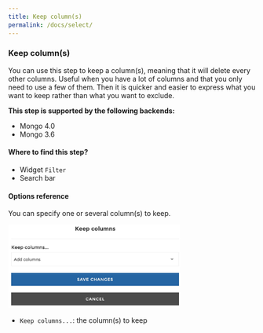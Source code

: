```yaml
---
title: Keep column(s)
permalink: /docs/select/
---
```


### Keep column(s)

You can use this step to keep a column(s), meaning that it will delete every
other columns.
Useful when you have a lot of columns and that you only need to use a few of
them. Then it is quicker and easier to express what you want to keep rather than
what you want to exclude.

**This step is supported by the following backends:**

- Mongo 4.0
- Mongo 3.6

#### Where to find this step?

- Widget `Filter`
- Search bar

#### Options reference

You can specify one or several column(s) to keep.

<img src="../../img/docs/user-interface/select_step_form.jpg" width="350" />

- `Keep columns...`: the column(s) to keep
